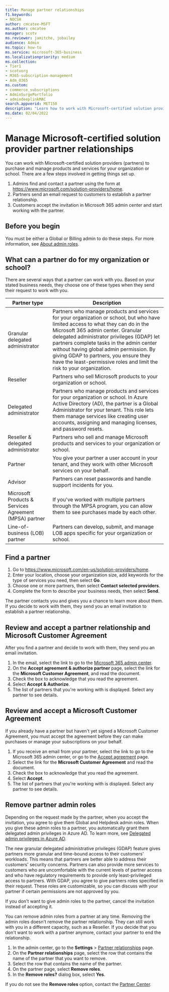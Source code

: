 ```yaml
---
title: Manage partner relationships
f1.keywords:
- NOCSH
author: cmcatee-MSFT
ms.author: cmcatee
manager: scotv
ms.reviewer: jamitche, jobailey
audience: Admin
ms.topic: how-to
ms.service: microsoft-365-business
ms.localizationpriority: medium
ms.collection:
- Tier1
- scotvorg
- M365-subscription-management 
- Adm_O365
ms.custom: 
- commerce_subscriptions
- AdminSurgePortfolio
- admindeeplinkMAC
search.appverid: MET150
description: "Learn how to work with Microsoft-certified solution providers (partners) to buy and manage products and services for your organization or school."
ms.date: 02/04/2022
---
```


# Manage Microsoft-certified solution provider partner relationships

You can work with Microsoft-certified solution providers (partners) to purchase and manage products and services for your organization or school. There are a few steps involved in getting things set up.

1. Admins find and contact a partner using the form at <a href="https://www.microsoft.com/solution-providers/home" target="_blank">https://www.microsoft.com/solution-providers/home</a>.
2. Partners send an email request to customers to establish a partner relationship.
3. Customers accept the invitation in Microsoft 365 admin center and start working with the partner.

## Before you begin

You must be either a Global or Billing admin to do these steps. For more information, see [About admin roles](../admin/add-users/about-admin-roles.md).

## What can a partner do for my organization or school?

There are several ways that a partner can work with you. Based on your stated business needs, they choose one of these types when they send their request to work with you.

| Partner type | Description |
| ------ | ------------------- |
| Granular delegated administrator | Partners who manage products and services for your organization or school, but who have limited access to what they can do in the Microsoft 365 admin center. Granular delegated administrator privileges (GDAP) let partners complete tasks in the admin center without having global admin permission. By giving GDAP to partners, you ensure they have the least-permissive roles and limit the risk to your organization. |
| Reseller | Partners who sell Microsoft products to your organization or school. |
| Delegated administrator | Partners who manage products and services for your organization or school. In Azure Active Directory (AD), the partner is a Global Administrator for your tenant. This role lets them manage services like creating user accounts, assigning and managing licenses, and password resets. |
| Reseller & delegated administrator | Partners who sell and manage Microsoft products and services to your organization or school. |
| Partner | You give your partner a user account in your tenant, and they work with other Microsoft services on your behalf. |
| Advisor | Partners can reset passwords and handle support incidents for you. |
| Microsoft Products & Services Agreement (MPSA) partner | If you've worked with multiple partners through the MPSA program, you can allow them to see purchases made by each other. |
| Line-of-business (LOB) partner | Partners can develop, submit, and manage LOB apps specific for your organization or school. |

## Find a partner

1. Go to <a href="https://www.microsoft.com/en-us/solution-providers/home" target="_blank">https://www.microsoft.com/en-us/solution-providers/home</a>.
2. Enter your location, choose your organization size, add keywords for the type of services you need, then select **Go**.
3. Choose one or more partners, then select **Contact selected providers**.
4. Complete the form to describe your business needs, then select **Send**.

The partner contacts you and gives you a chance to learn more about them. If you decide to work with them, they send you an email invitation to establish a partner relationship.

## Review and accept a partner relationship and Microsoft Customer Agreement

After you find a partner and decide to work with them, they send you an email invitation.

1. In the email, select the link to go to the <a href="https://go.microsoft.com/fwlink/p/?linkid=2024339" target="_blank">Microsoft 365 admin center</a>.
2. On the **Accept agreement & authorize partner** page, select the link for the **Microsoft Customer Agreement**, and read the document.
3. Check the box to acknowledge that you read the agreement.
4. Select **Accept & Authorize**.
5. The list of partners that you're working with is displayed. Select any partner to see details.

## Review and accept a Microsoft Customer Agreement

If you already have a partner but haven't yet signed a Microsoft Customer Agreement, you must accept the agreement before they can make purchases or manage your subscriptions on your behalf.

1. If you receive an email from your partner, select the link to go to the Microsoft 365 admin center, or go to the <a href="https://go.microsoft.com/fwlink/?linkid=2116573" target="_blank">Accept agreement</a> page.
2. Select the link for the **Microsoft Customer Agreement** and read the document.
3. Check the box to acknowledge that you read the agreement.
4. Select **Accept**.
5. The list of partners that you're working with is displayed. Select any partner to see details.

## Remove partner admin roles

Depending on the request made by the partner, when you accept the invitation, you agree to give them Global and Helpdesk admin roles. When you give these admin roles to a partner, you automatically grant them delegated admin privileges in Azure AD. To learn more, see [Delegated admin privileges in Azure AD](/partner-center/customers_revoke_admin_privileges#delegated-admin-privileges-in-azure-ad).

The new granular delegated administrative privileges (GDAP) feature gives partners more granular and time-bound access to their customers' workloads. This means that partners are better able to address their customers' security concerns. Partners can also provide more services to customers who are uncomfortable with the current levels of partner access and who have regulatory requirements to provide only least-privileged access to partners. With GDAP, you agree to give partners roles specified in their request. These roles are customizable, so you can discuss with your partner if certain permissions are not approved by you.

If you don't want to give admin roles to the partner, cancel the invitation instead of accepting it.

You can remove admin roles from a partner at any time. Removing the admin roles doesn't remove the partner relationship. They can still work with you in a different capacity, such as a Reseller. If you decide that you don't want to work with a partner anymore, contact your partner to end the relationship.

1. In the admin center, go to the **Settings** > <a href="https://go.microsoft.com/fwlink/p/?linkid=2074649" target="_blank">Partner relationships</a> page.
2. On the **Partner relationships** page, select the row that contains the name of the partner that you want to remove.
3. Select the row that contains the name of the partner.
4. On the partner page, select **Remove roles**.
5. In the **Remove roles?** dialog box, select **Yes**.

If you do not see the **Remove roles** option, contact the [Partner Center](https://partner.microsoft.com/support).
